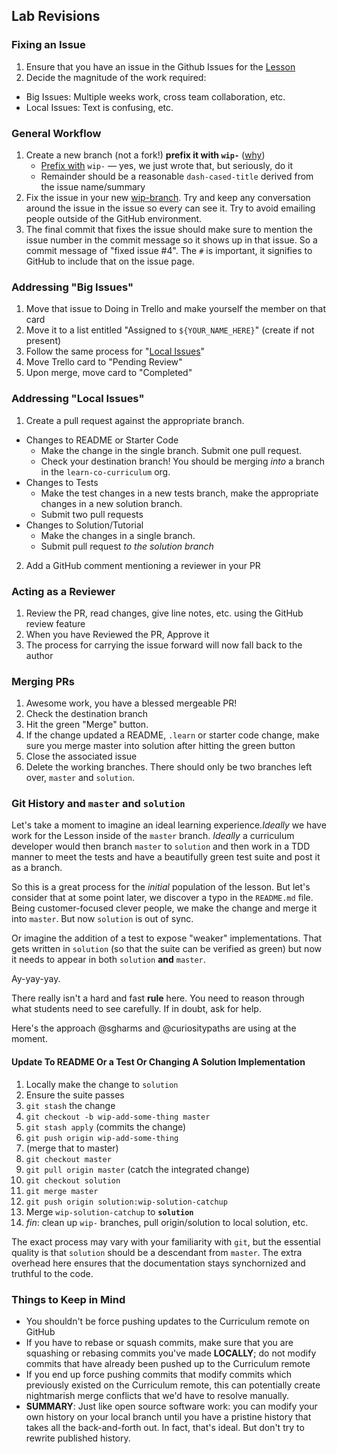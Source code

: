 ## Lab Revisions

### Fixing an Issue

1. Ensure that you have an issue in the Github Issues for the [Lesson][]
1. Decide the magnitude of the work required:
  * Big Issues: Multiple weeks work, cross team collaboration, etc.
  * Local Issues: Text is confusing, etc.

### General Workflow

1. Create a new branch (not a fork!) **prefix it with `wip-`** ([why][wip])
   * [Prefix with][wip] `wip-` &mdash; yes, we just wrote that, but seriously, do it
   * Remainder should be a reasonable `dash-cased-title` derived from the issue
     name/summary
2. Fix the issue in your new [wip-branch][wip]. Try and keep any conversation
   around the issue in the issue so every can see it. Try to avoid emailing
   people outside of the GitHub environment.
3. The final commit that fixes the issue should make sure to mention the issue
   number in the commit message so it shows up in that issue. So a commit
   message of "fixed issue #4". The `#` is important, it signifies to GitHub to
   include that on the issue page.

### Addressing "Big Issues"

1. Move that issue to Doing in Trello and make yourself the member on that card
2. Move it to a list entitled "Assigned to `${YOUR_NAME_HERE}`" (create if
   not present)
3. Follow the same process for "[Local Issues](#local-issues)"
4. Move Trello card to "Pending Review"
5. Upon merge, move card to "Completed"

<a name="local-issues"></a>

### Addressing "Local Issues"

1. Create a pull request against the appropriate branch.
  * Changes to README or Starter Code
    * Make the change in the single branch. Submit one pull request.
    * Check your destination branch! You should be merging _into_ a branch in
      the `learn-co-curriculum` org.
  * Changes to Tests
    * Make the test changes in a new tests branch, make the appropriate changes in a new solution branch.
    * Submit two pull requests
  * Changes to Solution/Tutorial
    * Make the changes in a single branch.
    * Submit pull request *to the solution branch*
2. Add a GitHub comment mentioning a reviewer in your PR

### Acting as a Reviewer

1. Review the PR, read changes, give line notes, etc. using the GitHub review
   feature
2. When you have Reviewed the PR, Approve it
3. The process for carrying the issue forward will now fall back to the author

### Merging PRs

1. Awesome work, you have a blessed mergeable PR!
3. Check the destination branch
4. Hit the green "Merge" button.
5. If the change updated a README, `.learn` or starter code change, make sure
   you merge master into solution after hitting the green button
6. Close the associated issue
7. Delete the working branches. There should only be two branches left over,
   `master` and `solution`.

### Git History and `master` and `solution`

Let's take a moment to imagine an ideal learning experience._Ideally_ we have
work for the Lesson inside of the `master` branch. _Ideally_ a curriculum
developer would then branch `master` to `solution` and then work in a TDD
manner to meet the tests and have a beautifully green test suite and post
it as a branch.

So this is a great process for the _initial_ population of the lesson. But
let's consider that at some point later, we discover a typo in the `README.md`
file. Being customer-focused clever people, we make the change and merge it
into `master`. But now `solution` is out of sync.

Or imagine the addition of a test to expose "weaker" implementations. That gets
written in `solution` (so that the suite can be verified as green) but now it
needs to appear in both `solution` **and** `master`.

Ay-yay-yay.

There really isn't a hard and fast **rule** here. You need to reason through
what students need to see carefully. If in doubt, ask for help.

Here's the approach @sgharms and @curiositypaths are using at the moment.

#### Update To README Or a Test Or Changing A Solution Implementation

1. Locally make the change to `solution`
2. Ensure the suite passes
3. `git stash` the change
4. `git checkout -b wip-add-some-thing master`
5. `git stash apply` (commits the change)
6. `git push origin wip-add-some-thing`
7. (merge that to master)
8. `git checkout master`
9. `git pull origin master` (catch the integrated change)
10. `git checkout solution`
11. `git merge master`
12. `git push origin solution:wip-solution-catchup`
13. Merge `wip-solution-catchup` to **`solution`**
14. _fin_: clean up `wip-` branches, pull origin/solution to local solution,
    etc.

The exact process may vary with your familiarity with `git`, but the essential
quality is that `solution` should be a descendant from `master`. The extra
overhead here ensures that the documentation stays synchornized and truthful to
the code.

### Things to Keep in Mind

* You shouldn't be force pushing updates to the Curriculum remote on GitHub
* If you have to rebase or squash commits, make sure that you are squashing or
  rebasing commits you've made **LOCALLY**; do not modify commits that have
  already been pushed up to the Curriculum remote
* If you end up force pushing commits that modify commits which previously
  existed on the Curriculum remote, this can potentially create nightmarish
  merge conflicts that we'd have to resolve manually.
* **SUMMARY**: Just like open source software work: you can modify your own
  history on your local branch until you have a pristine history that takes all
  the back-and-forth out. In fact, that's ideal. But don't try to rewrite
  published history.

[Lesson]: https://GitHub.com/learn-co-curriculum/curriculum-team/blob/master/glossary.md#lesson
[wip]: ./why-we-work-in-wip.md

